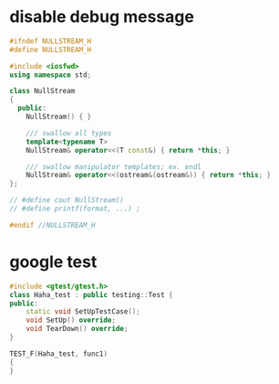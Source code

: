 # disable debug message

```cpp
#ifndef NULLSTREAM_H
#define NULLSTREAM_H

#include <iosfwd>
using namespace std;

class NullStream
{
  public:
    NullStream() { }

    /// swallow all types
    template<typename T>
    NullStream& operator<<(T const&) { return *this; }

    /// swallow manipulator templates; ex. endl
    NullStream& operator<<(ostream&(ostream&)) { return *this; }
};

// #define cout NullStream()
// #define printf(format, ...) ;

#endif //NULLSTREAM_H

```

# google test
```cpp
#include <gtest/gtest.h>
class Haha_test : public testing::Test {
public:
    static void SetUpTestCase();
    void SetUp() override;
    void TearDown() override;
}

TEST_F(Haha_test, func1)
{
}
```
<!--stackedit_data:
eyJoaXN0b3J5IjpbNzMzNDI2ODgxLC0xMTM3MTIzMDc5XX0=
-->